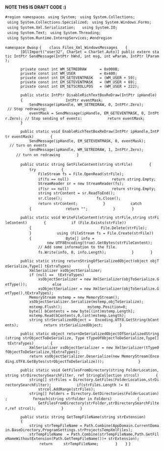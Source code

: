 **NOTE THIS IS DRAFT CODE :)**

`#region namespaces`
` using System;`
` using System.Collections;`
` using System.Collections.Specialized;`
` using System.Windows.Forms;  `
` using System.Xml.Serialization;`
` `
` using System.IO;`
` using System.Text;`
` using System.Threading;`
` using System.Runtime.InteropServices;`
`#endregion`

`namespace Owasp`
`{`
`   class Files_Xml_WindowsMessages`
`   {    `
`       [DllImport("user32", CharSet = CharSet.Auto)] public extern static IntPtr SendMessage(IntPtr hWnd, int msg, int wParam, IntPtr lParam);            `

`       private const int WM_SETREDRAW      = 0x000B;`
`       private const int WM_USER           = 0x400;`
`       private const int EM_GETEVENTMASK   = (WM_USER + 59);`
`       private const int EM_SETEVENTMASK   = (WM_USER + 69);`
`       private const int EM_SETSCROLLPOS   = (WM_USER + 222);        `

`       public static IntPtr DisableRichTextBoxReDraw(IntPtr ipHandle)`
`       {        `
`           IntPtr eventMask;                    `
`           SendMessage(ipHandle, WM_SETREDRAW, 0, IntPtr.Zero);        // Stop redrawing:             `
`           eventMask = SendMessage(ipHandle, EM_GETEVENTMASK, 0, IntPtr.Zero); // Stop sending of events:`
`           return eventMask;`
`       }`

`       public static void EnableRichTextBoxReDraw(IntPtr ipHandle,IntPtr eventMask)`
`       {                        `
`           SendMessage(ipHandle, EM_SETEVENTMASK, 0, eventMask);        // turn on events            `
`           SendMessage(ipHandle, WM_SETREDRAW, 1, IntPtr.Zero);            // turn on redrawing`
`       }`

`       public static string GetFileContent(string strFile)`
`       {`
`           try`
`           {`
`               FileStream fs = File.OpenRead(strFile);`
`               if(fs == null)`
`                   return string.Empty;`
`               StreamReader sr = new StreamReader(fs);`
`               if(sr == null)`
`                   return string.Empty;`
`               string strContent = sr.ReadToEnd();            `
`               sr.Close();`
`               fs.Close();`
`               return strContent;`
`           }`
`           catch`
`           {`
`               return "";`
`           }`
`       }`

`       public static void WriteFileContent(string strFile,string strFileContent)`
`       {`
`           if (File.Exists(strFile))`
`           {                `
`               File.Delete(strFile);`
`           }`
`           using (FileStream fs = File.Create(strFile))`
`           {`
`               Byte[] info =`
`                   new UTF8Encoding(true).GetBytes(strFileContent);`
`               // Add some information to the file.`
`               fs.Write(info, 0, info.Length);`
`           }`
`       }`

`       public static string returnStringOfSerializedObject(object objToSerialize,Type[] tExtraTypes)`
`       {`
`           XmlSerializer xsObjectSerializer;`
`           if (null ==  tExtraTypes)`
`               xsObjectSerializer = new XmlSerializer(objToSerialize.GetType());`
`           else`
`               xsObjectSerializer = new XmlSerializer(objToSerialize.GetType(),tExtraTypes);`
`           MemoryStream mstemp = new MemoryStream();`
`           xsObjectSerializer.Serialize(mstemp,objToSerialize);`
`           mstemp.Flush();`
`           mstemp.Position=0;`
`           byte[] bContents = new byte[(int)mstemp.Length];`
`           mstemp.Read(bContents,0,(int)mstemp.Length);`
`           string strSerializedObject =  Encoding.UTF8.GetString(bContents);`
`           return strSerializedObject;`
`       }`

`       public static object returnDeSerializedObjectOfSerializedString(string strObjectToDeSerialize, Type tTypeOfObjectToDeSerialize,Type[] tExtraTypes)`
`       {`
`           XmlSerializer xsObjectSerializer = new XmlSerializer(tTypeOfObjectToDeSerialize,tExtraTypes);`
`           return xsObjectSerializer.Deserialize(new MemoryStream(Encoding.UTF8.GetBytes(strObjectToDeSerialize)));        `
`       }`

`       public static void GetFilesFromDirectory(string FolderLocation,string strDirectorySearchFilter, ref StringCollection strcol)`
`       {`
`           string[] strFiles = Directory.GetFiles(FolderLocation,strDirectorySearchFilter);`
`           if(strFiles.Length != 0)`
`               strcol.AddRange(strFiles);`
`           string[] Folders = Directory.GetDirectories(FolderLocation);`
`           foreach(string strFolder in Folders)`
`           {`
`               GetFilesFromDirectory(strFolder,strDirectorySearchFilter,ref strcol);`
`           }`
`       }`

`       public static string GetTempFileName(string strExtension)`
`       {`
`           string strTempFileName = Path.Combine(AppDomain.CurrentDomain.BaseDirectory,ProgramSettings.strProjectsTempXmlFiles);`
`           strTempFileName  = Path.Combine(strTempFileName,Path.GetFileNameWithoutExtension(Path.GetTempFileName())+ strExtension);             `
`           return     strTempFileName;`
`       }`
`   }`
`}`